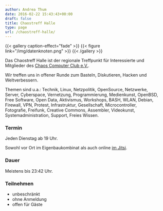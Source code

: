 ```yaml
---
author: Andrea Thum
date: 2016-02-22 15:43:43+00:00
draft: false
title: Chaostreff Halle
type: page
url: /chaostreff-halle/
---
```

{{< gallery caption-effect="fade" >}}
{{< figure link="/img/datenknoten.png" >}}
{{< /gallery >}}

Das Chaostreff Halle ist der regionale Treffpunkt für Interessierte und Mitglieder des [Chaos Computer Club e.V.](https://ccc.de).

Wir treffen uns in offener Runde zum Basteln, Diskutieren, Hacken und Weltverbessern.

Themen sind u.a.:
Technik, Linux, Netzpolitik, OpenSource, Netzwerke, Server, Cyberspace, Vernetzung, Programmierung, Medienkunst, OpenBSD, Free Software, Open Data, Aktivismus, Workshops, BASH, WLAN, Debian, Firewall, VPN, Protest, Infrastruktur, Gesellschaft, Microcontroller, Fotografie, Freifunk, Creative Commons, Assembler, Videokunst, Systemadministration, Support, Freies Wissen.


### Termin

Jeden Dienstag ab 19 Uhr.

Sowohl vor Ort im Eigenbaukombinat als auch online [im Jitsi](https://meet.datenautobahnmeisterei.de/chaostreff-halle).

### Dauer

Meistens bis 23:42 Uhr.

### Teilnehmen

* unbeschränkt
* ohne Anmeldung
* offen für Gäste
